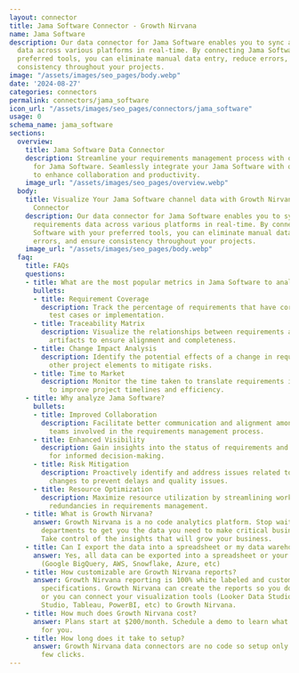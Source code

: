 ```yaml
---
layout: connector
title: Jama Software Connector - Growth Nirvana
name: Jama Software
description: Our data connector for Jama Software enables you to sync and update requirements
  data across various platforms in real-time. By connecting Jama Software with your
  preferred tools, you can eliminate manual data entry, reduce errors, and ensure
  consistency throughout your projects.
image: "/assets/images/seo_pages/body.webp"
date: '2024-08-27'
categories: connectors
permalink: connectors/jama_software
icon_url: "/assets/images/seo_pages/connectors/jama_software"
usage: 0
schema_name: jama_software
sections:
  overview:
    title: Jama Software Data Connector
    description: Streamline your requirements management process with our data connector
      for Jama Software. Seamlessly integrate your Jama Software with other tools
      to enhance collaboration and productivity.
    image_url: "/assets/images/seo_pages/overview.webp"
  body:
    title: Visualize Your Jama Software channel data with Growth Nirvana's Jama Software
      Connector
    description: Our data connector for Jama Software enables you to sync and update
      requirements data across various platforms in real-time. By connecting Jama
      Software with your preferred tools, you can eliminate manual data entry, reduce
      errors, and ensure consistency throughout your projects.
    image_url: "/assets/images/seo_pages/body.webp"
  faq:
    title: FAQs
    questions:
    - title: What are the most popular metrics in Jama Software to analyze?
      bullets:
      - title: Requirement Coverage
        description: Track the percentage of requirements that have corresponding
          test cases or implementation.
      - title: Traceability Matrix
        description: Visualize the relationships between requirements and downstream
          artifacts to ensure alignment and completeness.
      - title: Change Impact Analysis
        description: Identify the potential effects of a change in requirements on
          other project elements to mitigate risks.
      - title: Time to Market
        description: Monitor the time taken to translate requirements into deliverables
          to improve project timelines and efficiency.
    - title: Why analyze Jama Software?
      bullets:
      - title: Improved Collaboration
        description: Facilitate better communication and alignment among cross-functional
          teams involved in the requirements management process.
      - title: Enhanced Visibility
        description: Gain insights into the status of requirements and project progress
          for informed decision-making.
      - title: Risk Mitigation
        description: Proactively identify and address issues related to requirements
          changes to prevent delays and quality issues.
      - title: Resource Optimization
        description: Maximize resource utilization by streamlining workflows and eliminating
          redundancies in requirements management.
    - title: What is Growth Nirvana?
      answer: Growth Nirvana is a no code analytics platform. Stop waiting for other
        departments to get you the data you need to make critical business decisions.
        Take control of the insights that will grow your business.
    - title: Can I export the data into a spreadsheet or my data warehouse?
      answer: Yes, all data can be exported into a spreadsheet or your data warehouse
        (Google BigQuery, AWS, Snowflake, Azure, etc)
    - title: How customizable are Growth Nirvana reports?
      answer: Growth Nirvana reporting is 100% white labeled and customized to your
        specifications. Growth Nirvana can create the reports so you don’t have to
        or you can connect your visualization tools (Looker Data Studio/Google Data
        Studio, Tableau, PowerBI, etc) to Growth Nirvana.
    - title: How much does Growth Nirvana cost?
      answer: Plans start at $200/month. Schedule a demo to learn what plan is best
        for you.
    - title: How long does it take to setup?
      answer: Growth Nirvana data connectors are no code so setup only requires a
        few clicks.
---
```

